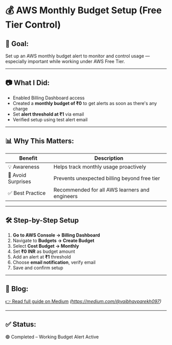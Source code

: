 # 💰 AWS Monthly Budget Setup (Free Tier Control)

## 📌 Goal:
Set up an AWS monthly budget alert to monitor and control usage — especially important while working under AWS Free Tier.

---

## 📷 What I Did:

- Enabled Billing Dashboard access
- Created a **monthly budget of ₹0** to get alerts as soon as there's any charge
- Set **alert threshold at ₹1** via email
- Verified setup using test alert email

---

## 📊 Why This Matters:

| Benefit | Description |
|---------|-------------|
| 💡 Awareness | Helps track monthly usage proactively |
| 🚫 Avoid Surprises | Prevents unexpected billing beyond free tier |
| ✅ Best Practice | Recommended for all AWS learners and engineers |

---

## 🛠️ Step-by-Step Setup

1. **Go to AWS Console → Billing Dashboard**
2. Navigate to **Budgets → Create Budget**
3. Select **Cost Budget → Monthly**
4. Set **₹0 INR** as budget amount
5. Add an alert at **₹1** threshold
6. Choose **email notification**, verify email
7. Save and confirm setup

---

## 📘 Blog:
[👉 Read full guide on Medium](#) *(https://medium.com/@vaibhavparekh097)*

---

## ✅ Status:
🟢 Completed – Working Budget Alert Active
